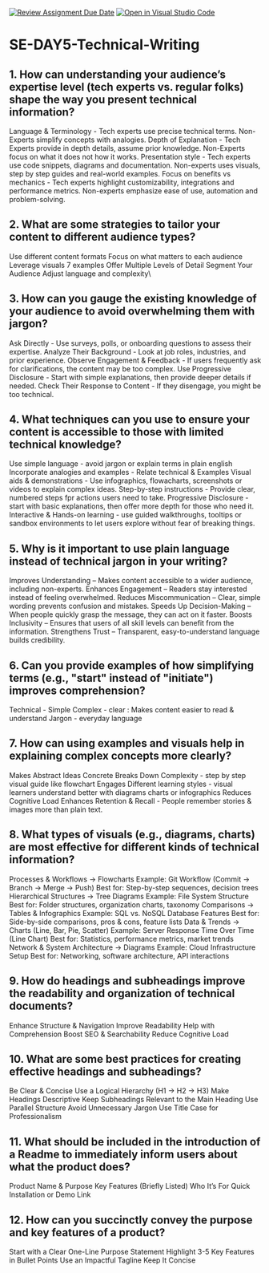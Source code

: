 [![Review Assignment Due Date](https://classroom.github.com/assets/deadline-readme-button-22041afd0340ce965d47ae6ef1cefeee28c7c493a6346c4f15d667ab976d596c.svg)](https://classroom.github.com/a/zsAR-pyY)
[![Open in Visual Studio Code](https://classroom.github.com/assets/open-in-vscode-2e0aaae1b6195c2367325f4f02e2d04e9abb55f0b24a779b69b11b9e10269abc.svg)](https://classroom.github.com/online_ide?assignment_repo_id=18474493&assignment_repo_type=AssignmentRepo)
# SE-DAY5-Technical-Writing
## 1. How can understanding your audience’s expertise level (tech experts vs. regular folks) shape the way you present technical information?
Language & Terminology - Tech experts use precise technical terms. Non-Experts simplify concepts with analogies.
Depth of Explanation - Tech Experts provide in depth details, assume prior knowledge. Non-Experts focus on what it does not how it works.
Presentation style - Tech experts use code snippets, diagrams and documentation. Non-experts uses visuals, step by step guides and real-world examples.
Focus on benefits vs mechanics - Tech experts highlight customizability, integrations and performance metrics. Non-experts emphasize ease of use, automation and problem-solving.
## 2. What are some strategies to tailor your content to different audience types?
Use different content formats
Focus on what matters to each audience
Leverage visuals 7 examples
Offer Multiple Levels of Detail
Segment Your Audience
Adjust language and complexity\
## 3. How can you gauge the existing knowledge of your audience to avoid overwhelming them with jargon?
Ask Directly - Use surveys, polls, or onboarding questions to assess their expertise.
Analyze Their Background - Look at job roles, industries, and prior experience.
Observe Engagement & Feedback - If users frequently ask for clarifications, the content may be too complex.
Use Progressive Disclosure - Start with simple explanations, then provide deeper details if needed.
Check Their Response to Content - If they disengage, you might be too technical. 
## 4. What techniques can you use to ensure your content is accessible to those with limited technical knowledge?
Use simple language - avoid jargon or explain terms in plain english
Incorporate analogies and examples - Relate technical & Examples
Visual aids & demonstrations - Use infographics, flowacharts, screenshots or videos to explain complex ideas.
Step-by-step instructions - Provide clear, numbered steps fpr actions users need to take.
Progressive Disclosure - start with basic explanations, then offer more depth for those who need it.
Interactive & Hands-on learning - use guided walkthroughs, tooltips or sandbox environments to let users explore without fear of breaking things.
## 5. Why is it important to use plain language instead of technical jargon in your writing?
Improves Understanding – Makes content accessible to a wider audience, including non-experts.
Enhances Engagement – Readers stay interested instead of feeling overwhelmed.
Reduces Miscommunication – Clear, simple wording prevents confusion and mistakes.
Speeds Up Decision-Making – When people quickly grasp the message, they can act on it faster.
Boosts Inclusivity – Ensures that users of all skill levels can benefit from the information.
Strengthens Trust – Transparent, easy-to-understand language builds credibility.

## 6. Can you provide examples of how simplifying terms (e.g., "start" instead of "initiate") improves comprehension?
Technical - Simple
Complex - clear : Makes content easier to read & understand
Jargon - everyday language

## 7. How can using examples and visuals help in explaining complex concepts more clearly?
Makes Abstract Ideas Concrete
Breaks Down Complexity - step by step visual guide like flowchart
Engages Different learning styles - visual learners understand better with diagrams charts or infographics
Reduces Cognitive Load
Enhances Retention & Recall - People remember stories & images more than plain text.

## 8. What types of visuals (e.g., diagrams, charts) are most effective for different kinds of technical information?
Processes & Workflows → Flowcharts
Example: Git Workflow (Commit → Branch → Merge → Push)
Best for: Step-by-step sequences, decision trees
Hierarchical Structures → Tree Diagrams
Example: File System Structure
Best for: Folder structures, organization charts, taxonomy
Comparisons → Tables & Infographics
Example: SQL vs. NoSQL Database Features
Best for: Side-by-side comparisons, pros & cons, feature lists
Data & Trends → Charts (Line, Bar, Pie, Scatter)
Example: Server Response Time Over Time (Line Chart)
Best for: Statistics, performance metrics, market trends
Network & System Architecture → Diagrams
Example: Cloud Infrastructure Setup
Best for: Networking, software architecture, API interactions
## 9. How do headings and subheadings improve the readability and organization of technical documents?
Enhance Structure & Navigation
Improve Readability
Help with Comprehension
Boost SEO & Searchability
Reduce Cognitive Load


## 10. What are some best practices for creating effective headings and subheadings?
Be Clear & Concise
Use a Logical Hierarchy (H1 → H2 → H3)
Make Headings Descriptive
Keep Subheadings Relevant to the Main Heading
Use Parallel Structure
Avoid Unnecessary Jargon
Use Title Case for Professionalism

## 11. What should be included in the introduction of a Readme to immediately inform users about what the product does?
Product Name & Purpose
Key Features (Briefly Listed)
Who It’s For
Quick Installation or Demo Link

## 12. How can you succinctly convey the purpose and key features of a product?
Start with a Clear One-Line Purpose Statement
Highlight 3-5 Key Features in Bullet Points
Use an Impactful Tagline
Keep It Concise
